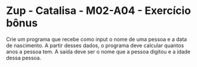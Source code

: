 # Zup - Catalisa - M02-A04 - Exercício bônus

Crie um programa que recebe como input o nome de uma pessoa e a data de nascimento. 
A partir desses dados, o programa deve calcular quantos anos a pessoa tem.
A saída deve ser o nome que a pessoa digitou e a idade dessa pessoa.